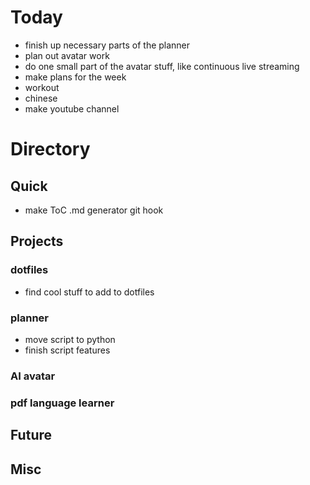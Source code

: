 # Today
- finish up necessary parts of the planner
- plan out avatar work
- do one small part of the avatar stuff, like continuous live streaming
- make plans for the week
- workout
- chinese
- make youtube channel

# Directory
## Quick 
- make ToC .md generator git hook

## Projects
### dotfiles
- find cool stuff to add to dotfiles
### planner
- move script to python
- finish script features 
### AI avatar

### pdf language learner

## Future


## Misc



